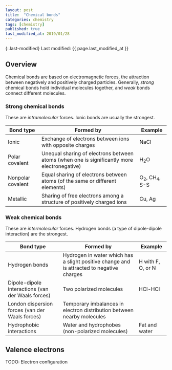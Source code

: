 ```yaml
---
layout: post
title:  "Chemical bonds"
categories: chemistry
tags: [chemistry]
published: true
last_modified_at: 2019/01/28
---
```


{:.last-modified}
Last modified: {{ page.last_modified_at }}

## Overview

Chemical bonds are based on electromagnetic forces, the attraction between negatively and positively charged particles. Generally, _strong_ chemical bonds hold individual molecules together, and _weak_ bonds connect different molecules.

### Strong chemical bonds

These are _intramolecular_ forces. Ionic bonds are usually the strongest.

| Bond type        | Formed by       | Example |
|------------------|-----------------|---------|
|Ionic             |Exchange of electrons between ions with opposite charges | NaCl |
|Polar covalent    |Unequal sharing of electrons between atoms (when one is significantly more electronegative) | H<sub>2</sub>O |
|Nonpolar covalent |Equal sharing of electrons between atoms (of the same or different elements) |O<sub>2</sub>, CH<sub>4</sub>, S-S |
|Metallic          |Sharing of free electrons among a structure of positively charged ions | Cu, Ag |

### Weak chemical bonds

These are _intermolecular_ forces. Hydrogen bonds (a type of dipole-dipole interaction) are the strongest.

| Bond type        | Formed by       | Example |
|------------------|-----------------|---------|
|Hydrogen bonds    |Hydrogen in water which has a slight positive change and is attracted to negative charges | H with F, O, or N |
|Dipole-dipole interactions (van der Waals forces) |Two polarized molecules | HCl-HCl |
|London dispersion forces (van der Waals forces) |Temporary imbalances in electron distribution between nearby molecules | |
|Hydrophobic interactions|Water and hydrophobes (non-polarized molecules) | Fat and water |


## Valence electrons

TODO: Electron configuration

